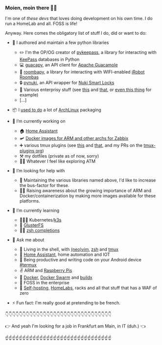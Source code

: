 ### Moien, moin there 🙇‍♂️

I'm one of *these devs* that loves doing development on his own time. I do run a HomeLab and all. FOSS is life!

Anyway. Here comes the obligatory list of stuff I do, did or want to do:

- 🐍 I authored and maintain a few python libraries
  - ✏️ I'm the OP/OG creator of [pykeepass](https://github.com/libkeepass/pykeepass), a library for interacting with [KeePass](https://keepass.info/) databases in Python
  - 💻 [guacapy](https://github.com/pschmitt/guacapy), an API client for [Apache Guacamole](https://guacamole.apache.org/)
  - 🧹 [roombapy](https://github.com/pschmitt/roombapy), a library for interacting with WIFI-enabled [iRobot Roombas](https://www.irobot.fr/roomba)
  - 🔒 [pynuki](https://github.com/pschmitt/pynuki), an API wrapper for [Nuki Smart Locks](https://nuki.io)
  - 🥱 Various enterprisy stuff (see [this](https://github.com/pschmitt/fortipy) and [that](https://github.com/pschmitt/python-opsview), or [even this thing](https://github.com/post-luxembourg/docker-pmp/) for example)
  - [...]
  
- 📦 I [used to do](https://github.com/pschmitt?tab=repositories&q=aur&type=&language=) a lot of [ArchLinux](https://www.archlinux.org/) packaging

- 🔭 I’m currently working on
  - 🏠 [Home Assistant](https://github.com/home-assistant/core/pulls?q=is%3Apr+author%3Apschmitt+)
  - 🛩️ [Docker images for ARM and other archs for Zabbix](https://github.com/pschmitt/zabbix-docker-multiarch)
  - ➕ various tmux plugins (see [this](https://github.com/pschmitt/tmux-slay) and [that](https://github.com/pschmitt/tmux-ssh-split), and my PRs on the [tmux-plugins org](https://github.com/tmux-plugins))
  - ⚒️ my dotfiles (private as of now, sorry)
  - 🤷‍♂️ Whatever I feel like exploring ATM

- 🤔 I’m looking for help with
  - 🚌 Maintaining the various libraries named above, I'd like to increase the bus-factor for these.
  - 🧑‍💼 Raising awareness about the growing importance of ARM and Docker/containerization by making more images available for these platforms.

- 🌱 I’m currently learning
  - 🧑‍🤝‍🧑 Kubernetes/[k3s](https://k3s.io/)
  - 🐜 [GlusterFS](https://www.gluster.org/)
  - 🧑‍🎨 [zsh completions](https://linux.die.net/man/1/zshcompsys)

- 💬 Ask me about
  - 🌈 Living in the shell, with [(neo)vim](https://www.vim.org/), [zsh](https://www.zsh.org/) and [tmux](https://github.com/tmux/tmux)
  - 🤖 [Home Assistant](https://www.home-assistant.io/), home automation and IOT
  - 🤳 Being productive and writing code on your Android device [#termux](https://termux.com/)
  - ✌️ ARM and [Raspberry Pis](https://www.raspberrypi.org/)
  - 🐋 [Docker](https://www.docker.com/), [Docker Swarm](https://docs.docker.com/engine/swarm/) and [buildx](https://docs.docker.com/buildx/working-with-buildx/)
  - 🏢 FOSS in the enterprise
  - 🥊 [Self-hosting](https://www.reddit.com/r/selfhosted/), [HomeLabs](https://www.reddit.com/r/homelab/), racks and all that stuff that has a WAF of zero
- ⚡ Fun fact: I'm really good at pretending to be french.

👇👇👇👇👇👇👇👇👇👇👇👇👇👇👇👇👇👇👇👇👇👇👇👇👇👇👇👇👇👇👇

👉 And yeah I'm looking for a job in Frankfurt am Main, in IT (duh.) 👈

☝️☝️☝️☝️☝️☝️☝️☝️☝️☝️☝️☝️☝️☝️☝️☝️☝️☝️☝️☝️☝️☝️☝️☝️☝️☝️☝️☝️☝️☝️☝️
